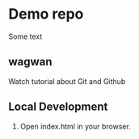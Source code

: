 # Demo repo

Some text
## wagwan

Watch tutorial about Git and Github

## Local Development

1. Open index.html in your browser.